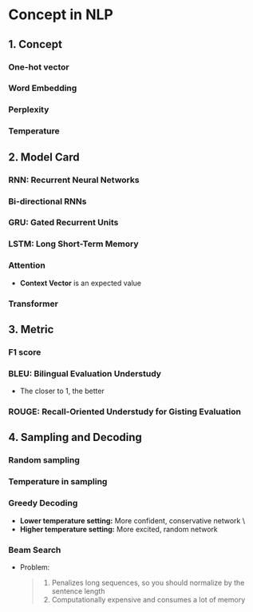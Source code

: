 # Concept in NLP


## 1. Concept

### One-hot vector

### Word Embedding

### Perplexity

### Temperature


## 2. Model Card

### RNN: Recurrent Neural Networks

### Bi-directional RNNs

### GRU: Gated Recurrent Units

### LSTM: Long Short-Term Memory

### Attention
* **Context Vector** is an expected value

### Transformer


## 3. Metric

### F1 score

### BLEU: Bilingual Evaluation Understudy
* The closer to 1, the better

### ROUGE: Recall-Oriented Understudy for Gisting Evaluation


## 4. Sampling and Decoding

### Random sampling

### Temperature in sampling

### Greedy Decoding
* **Lower temperature setting:** More confident, conservative network \
* **Higher temperature setting:** More excited, random network

### Beam Search
* Problem:
  >1. Penalizes long sequences, so you should normalize by the sentence length
  >2. Computationally expensive and consumes a lot of memory
